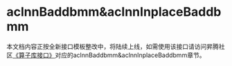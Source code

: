 # aclnnBaddbmm&aclnnInplaceBaddbmm

本文档内容正按全新接口模板整改中，将陆续上线，如需使用该接口请访问昇腾社区[《算子库接口》](https://hiascend.com/document/redirect/CannCommunityOplist)对应的aclnnBaddbmm&aclnnInplaceBaddbmm章节。